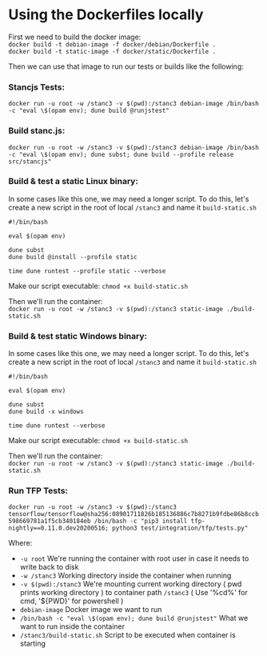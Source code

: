 # Using the Dockerfiles locally

First we need to build the docker image:  
`docker build -t debian-image -f docker/debian/Dockerfile .`  
`docker build -t static-image -f docker/static/Dockerfile .`

Then we can use that image to run our tests or builds like the following:

### Stancjs Tests:
`docker run -u root -w /stanc3 -v $(pwd):/stanc3 debian-image /bin/bash -c "eval \$(opam env); dune build @runjstest"`

### Build stanc.js:
`docker run -u root -w /stanc3 -v $(pwd):/stanc3 debian-image /bin/bash -c "eval \$(opam env); dune subst; dune build --profile release src/stancjs"`

### Build & test a static Linux binary:

In some cases like this one, we may need a longer script.
To do this, let's create a new script in the root of local `/stanc3` and name it `build-static.sh`

```
#!/bin/bash

eval $(opam env)

dune subst
dune build @install --profile static

time dune runtest --profile static --verbose
```

Make our script executable: `chmod +x build-static.sh`

Then we'll run the container:  
`docker run -u root -w /stanc3 -v $(pwd):/stanc3 static-image ./build-static.sh`


### Build & test static Windows binary:

In some cases like this one, we may need a longer script.
To do this, let's create a new script in the root of local `/stanc3` and name it `build-static.sh`

```
#!/bin/bash

eval $(opam env)

dune subst
dune build -x windows

time dune runtest --verbose
```

Make our script executable: `chmod +x build-static.sh`

Then we'll run the container:  
`docker run -u root -w /stanc3 -v $(pwd):/stanc3 static-image ./build-static.sh`

### Run TFP Tests:
`docker run -u root -w /stanc3 -v $(pwd):/stanc3 tensorflow/tensorflow@sha256:08901711826b185136886c7b8271b9fdbe86b8ccb598669781a1f5cb340184eb /bin/bash -c "pip3 install tfp-nightly==0.11.0.dev20200516; python3 test/integration/tfp/tests.py"`

Where:
- `-u root` We're running the container with root user in case it needs to write back to disk
- `-w /stanc3` Working directory inside the container when running
- `-v $(pwd):/stanc3` We're mounting current working directory ( pwd prints working directory ) to container path `/stanc3` ( Use '%cd%' for cmd, '${PWD}' for powershell )
- `debian-image` Docker image we want to run
- `/bin/bash -c "eval \$(opam env); dune build @runjstest"` What we want to run inside the container
- `/stanc3/build-static.sh` Script to be executed when container is starting